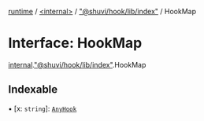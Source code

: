 [runtime](../overview.md) / [<internal\>](../modules/internal_.md) / ["@shuvi/hook/lib/index"](../modules/internal_.__Users_user_project_shuvi_packages_hook_lib_index_.md) / HookMap

# Interface: HookMap

[internal](../modules/internal_.md).["@shuvi/hook/lib/index"](../modules/internal_.__Users_user_project_shuvi_packages_hook_lib_index_.md).HookMap

## Indexable

▪ [x: `string`]: [`AnyHook`](../modules/internal_.md#anyhook)
